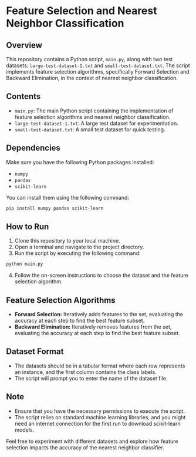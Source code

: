 # Feature Selection and Nearest Neighbor Classification

## Overview
This repository contains a Python script, `main.py`, along with two test datasets: `large-test-dataset-1.txt` and `small-test-dataset.txt`. The script implements feature selection algorithms, specifically Forward Selection and Backward Elimination, in the context of nearest neighbor classification.

## Contents
- `main.py`: The main Python script containing the implementation of feature selection algorithms and nearest neighbor classification.
- `large-test-dataset-1.txt`: A large test dataset for experimentation.
- `small-test-dataset.txt`: A small test dataset for quick testing.

## Dependencies
Make sure you have the following Python packages installed:
- `numpy`
- `pandas`
- `scikit-learn`

You can install them using the following command:
```bash
pip install numpy pandas scikit-learn
```

## How to Run
1. Clone this repository to your local machine.
2. Open a terminal and navigate to the project directory.
3. Run the script by executing the following command:
```bash
python main.py
```
4. Follow the on-screen instructions to choose the dataset and the feature selection algorithm.

## Feature Selection Algorithms
- **Forward Selection:** Iteratively adds features to the set, evaluating the accuracy at each step to find the best feature subset.
- **Backward Elimination:** Iteratively removes features from the set, evaluating the accuracy at each step to find the best feature subset.

## Dataset Format
- The datasets should be in a tabular format where each row represents an instance, and the first column contains the class labels.
- The script will prompt you to enter the name of the dataset file.

## Note
- Ensure that you have the necessary permissions to execute the script.
- The script relies on standard machine learning libraries, and you might need an internet connection for the first run to download scikit-learn models.

Feel free to experiment with different datasets and explore how feature selection impacts the accuracy of the nearest neighbor classifier.

